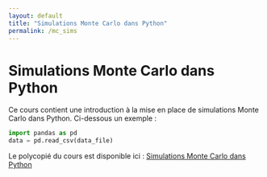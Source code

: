 ```yaml
---
layout: default
title: "Simulations Monte Carlo dans Python"
permalink: /mc_sims
---
```


# Simulations Monte Carlo dans Python

Ce cours contient une introduction à la mise en place de simulations Monte Carlo dans Python. Ci-dessous un exemple :

```python
import pandas as pd
data = pd.read_csv(data_file)
```

Le polycopié du cours est disponible ici : <a href="https://tortuecookie.github.io/xgboost"> Simulations Monte Carlo dans Python </a>
